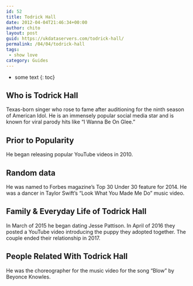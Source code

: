```yaml
---
id: 52
title: Todrick Hall
date: 2012-04-04T21:46:34+00:00
author: chito
layout: post
guid: https://ukdataservers.com/todrick-hall/
permalink: /04/04/todrick-hall
tags:
 - show love
category: Guides
---
```


* some text
{: toc}


## Who is  Todrick Hall
                  
                  
                  
Texas-born singer who rose to fame after auditioning for the ninth season of American Idol. He is an immensely popular social media star and is known for viral parody hits like &#8220;I Wanna Be On Glee.&#8221; 
                  
                
                
                
## Prior to Popularity 
                  
                  
                  
He began releasing popular YouTube videos in 2010. 
                  
                
                
                
## Random data 
                  
                  
                  
He was named to Forbes magazine&#8217;s Top 30 Under 30 feature for 2014. He was a dancer in Taylor Swift&#8217;s &#8220;Look What You Made Me Do&#8221; music video. 
                  
                
                
                
## Family & Everyday Life of Todrick Hall
                  
                  
                  
In March of 2015 he began dating Jesse Pattison. In April of 2016 they posted a YouTube video introducing the puppy they adopted together. The couple ended their relationship in 2017.  
                  
                
                
                
## People Related With  Todrick Hall
                  
                  
                  
He was the choreographer for the music video for the song &#8220;Blow&#8221; by Beyonce Knowles. 
                  
                
              
            
          
          
          
    
    
  
